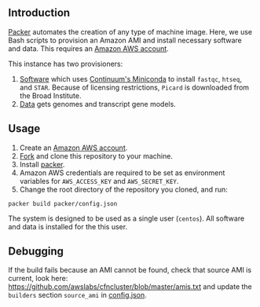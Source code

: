 ## Introduction

[Packer](https://www.packer.io/) automates the creation of any type of machine image. Here, we use Bash scripts to provision an Amazon AMI and install necessary software and data. This requires an [Amazon AWS account](https://aws.amazon.com).

This instance has two provisioners:

1. [Software](software_provisioner.sh) which uses [Continuum's Miniconda](https://www.continuum.io/) to install `fastqc`, `htseq`, and `STAR`. Because of licensing restrictions, `Picard` is downloaded from the Broad Institute.
2. [Data](data_provisioner.sh) gets genomes and transcript gene models.

## Usage

1. Create an [Amazon AWS account](https://aws.amazon.com).
1. [Fork](http://help.github.com/fork-a-repo/) and clone this repository to your machine.
1. Install [packer](http://www.packer.io/docs/installation.html).
1. Amazon AWS credentials are required to be set as environment variables for `AWS_ACCESS_KEY` and `AWS_SECRET_KEY`. 
1. Change the root directory of the repository you cloned, and run:

  ```
  packer build packer/config.json
  ```

The system is designed to be used as a single user (`centos`). All software and data is installed for the this user.

## Debugging

If the build fails because an AMI cannot be found, check that source AMI is current, look here: https://github.com/awslabs/cfncluster/blob/master/amis.txt and update the `builders` section `source_ami` in [config.json](config.json).

